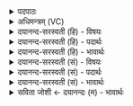 <details><summary>पदपाठः</summary>

स्व॒राडिति॑ स्व॒ऽराट्। अ॒सि॒। स॒प॒त्न॒हेति॑ सपत्न॒ऽहा। स॒त्र॒राडिति॑ सत्र॒ऽराट्। अ॒सि॒। अ॒भि॒मा॒ति॒हेत्य॑भिमाति॒ऽहा। ज॒न॒राडिति॑ जन॒ऽराट्। अ॒सि॒। र॒क्षो॒हेति॑ रक्षः॒ऽहा। स॒र्व॒राडिति॑ सर्व॒ऽराट्। अ॒सि॒। अ॒मि॒त्र॒हेत्य॑मित्र॒ऽहा। २४।
</details>

<details><summary>अधिमन्त्रम् (VC)</summary>

- सूर्यविद्वांसौ देवते
- औतथ्यो दीर्घतमा ऋषिः
- भुरिग् आर्षी अनुष्टुप्
- गान्धारः
</details>

<details><summary>दयानन्द-सरस्वती (हि) - विषयः</summary>

अब अगले मन्त्र में सूर्य और सभाध्यक्ष के गुणों का उपदेश किया है ॥
</details>

<details><summary>दयानन्द-सरस्वती (हि) - पदार्थः</summary>

पदार्थान्वयभाषाः -  हे विद्वान् मनुष्य ! जिस कारण आप (स्वराट्) अपने आप प्रकाशमान (असि) हैं, इससे (सपत्नहा) शत्रुओं के मारनेवाले होते हो। जिस कारण तुम (सत्रराट्) यज्ञों में प्रकाशमान हो, इससे (अभिमातिहा) अभिमानयुक्त मनुष्यों को मारनेवाले होते हो, जिस से (जनराट्) धार्मिक विद्वानों में प्रकाशित हैं, इससे (रक्षोहा) राक्षस दुष्टों को मारनेवाले होते हैं, जिससे आप (सर्वराट्) सब में प्रकाशित हैं, इस से (अमित्रहा) अमित्र अर्थात् शत्रुओं के मारनेवाले होते हैं ॥१॥२४॥ जिस कारण यह सूर्यलोक (स्वराट्) अपने आप (असि) प्रकाशित है, इससे (सपत्नहा) मेघ के अवयवों को काटनेवाला होता है। जिस कारण यह (सत्रराट्) यज्ञों में प्रकाशित (असि) है, इससे (अभिमातिहा) अभिमानकारक चोर आदि का हनन करनेवाला होता है। जिस कारण यह (जनराट्) धार्मिक विद्वानों के मन में प्रकाशित (असि) है, इससे (रक्षोहा) राक्षस वा दुष्टों का हनन करनेवाला होता है। जिस से यह (सर्वराट्) सब में प्रकाशमान (असि) है, इससे (अमित्रहा) दुष्टों को दण्ड देने का निमित्त होता है ॥२॥२४॥
</details>

<details><summary>दयानन्द-सरस्वती (हि) - भावार्थः</summary>

भावार्थभाषाः -  इस मन्त्र में श्लेषालङ्कार है। विद्वान् मनुष्य ! जैसे सूर्य अपने प्रकाश से चोर, व्याघ्र आदि प्राणियों को भय दिखा कर अन्य प्राणियों को सुखी करता है, वैसे ही तू भी सब शत्रुओं को निवारण कर प्रजा को सुखी कर ॥२४॥
</details>

<details><summary>दयानन्द-सरस्वती (सं) - विषयः</summary>

अथ सूर्यसभाद्यध्यक्षगुणा उपदिश्यन्ते ॥
</details>

<details><summary>दयानन्द-सरस्वती (सं) - पदार्थः</summary>

पदार्थान्वयभाषाः -  हे विद्वन् मनुष्य ! यतस्त्वं स्वराडसि तस्मात् सपत्नहाऽसि भवसि। यतस्त्वं सत्रराडसि तस्माभिमातिहा वर्तसे, यतस्त्वं जनराडसि तस्माद्रक्षोहाऽसि भवसि। यतस्त्वं सर्वराडसि तस्मादमित्रहाऽसि भवसि। यतस्त्वं सर्वराडसि तस्मादमित्रहाऽसि भवसीत्येकः ॥१॥२४॥ यतोऽयं सूर्यलोकः स्वराडस्ति तस्मात् सपत्नहा भवति, यतोऽयं सत्रराडस्ति तस्मादभिमातिहा वर्त्तते। यतोऽयं जनराडस्ति तस्माद्रक्षोहा जायते। यतोऽयं सर्वराडस्ति तस्मादमित्रहा वर्त्तत इति द्वितीयः ॥२॥२४॥
</details>

<details><summary>दयानन्द-सरस्वती (सं) - भावार्थः</summary>

भावार्थभाषाः -  अत्र श्लेषालङ्कारः। हे विद्वन् ! यथा सूर्यः स्वप्रकाशेन चोरव्याघ्रादीन् भीषयित्वा सर्वान् सुखयति तथैव त्वं शत्रून्निवार्य्य प्रजाः सुखय ॥२४॥
</details>

<details><summary>सविता जोशी ← दयानन्दः (म) - भावार्थः</summary>

भावार्थभाषाः -  या मंत्रात श्लेषालंकार आहे. हे विद्वान माणसा ! सूर्य जसा आपल्या प्रकाशाने चोर, वाघ इत्यादी प्राण्यांना भयभीत करून इतर प्राण्यांना सुखी करतो तसे तुही सर्व शत्रूंचे निवारण करून लोकांना सुखी कर.
</details>